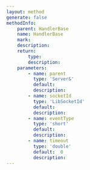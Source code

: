 ```yaml
---
layout: method
generate: false
methodInfo:
    parent: HandlerBase
    name: HandlerBase
    mark:  
    description: 
    return:
        type: 
        description: 
    parameters:
        - name: parent
          type: 'Server&'
          default: 
          description: 
        - name: socketId
          type: 'LibSocketId'
          default: 
          description: 
        - name: eventType
          type: 'short'
          default: 
          description: 
        - name: timeout
          type: 'double'
          default:  0
          description: 
---
```

